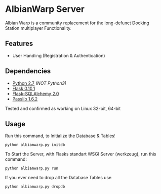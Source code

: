 AlbianWarp Server
==========

Albian Warp is a community replacement for the long-defunct Docking Station multiplayer Functionality.

Features
--------

* User Handling (Registration & Authentication)


Dependencies
------------

* [Python 2.7](http://www.python.org/) <i>(NOT Python3)</i>
* [Flask 0.10.1](http://flask.pocoo.org/docs/0.10/)
* [Flask-SQLAlchemy 2.0](https://pythonhosted.org/Flask-SQLAlchemy/index.html)
* [Passlib 1.6.2](https://pythonhosted.org/passlib/)

Tested and confirmed as working on Linux 32-bit, 64-bit

Usage
-----

Run this command, to Initialize the Database & Tables!

	python albianwarp.py initdb

To Start the Server, with Flasks standart WSGI Server (werkzeug), run this command:

	python albianwarp.py run

If you ever need to drop all the Database Tables use:

	python albianwarp.py dropdb